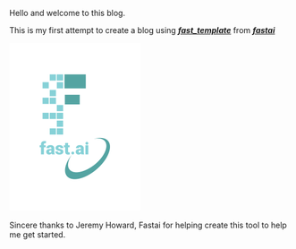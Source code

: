 Hello and welcome to this blog.

This is my first attempt to create a blog using [***fast_template***](https://github.com/fastai/fast_template/generates) from [***fastai***](https://github.com/fastai) 

![Image of fast.ai logo](images/logo.png)

Sincere thanks to Jeremy Howard, Fastai for helping create this tool to help me get started.
